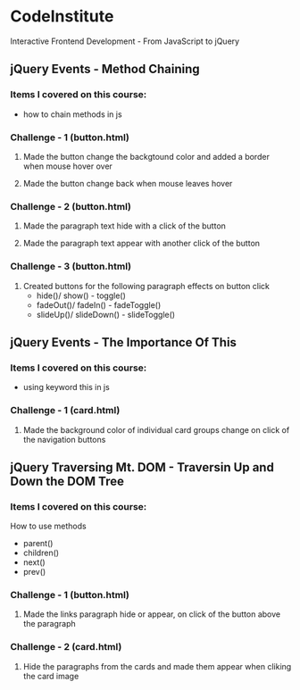 # CodeInstitute

Interactive Frontend Development - From JavaScript to jQuery

## jQuery Events - Method Chaining

### Items I covered on this course:

-   how to chain methods in js

### Challenge - 1 (button.html)

1.  Made the button change the backgtound color and added a border when mouse hover over

2. Made the button change back when mouse leaves hover

### Challenge - 2 (button.html)

1.  Made the paragraph text hide with a click of the button

2.  Made the paragraph text appear with another click of the button

### Challenge - 3 (button.html)

1.  Created buttons for the following paragraph effects on button click
    -   hide()/ show() -    toggle()
    -   fadeOut()/ fadeIn() -   fadeToggle()
    -   slideUp()/ slideDown() -    slideToggle()

## jQuery Events - The Importance Of This

### Items I covered on this course:

-   using keyword this in js

### Challenge - 1 (card.html)

1.  Made the background color of individual card groups change on click of the navigation buttons

## jQuery Traversing Mt. DOM - Traversin Up and Down the DOM Tree

### Items I covered on this course:

How to use methods
-   parent()
-   children()
-   next()
-   prev()

### Challenge - 1 (button.html)

1.  Made the links paragraph hide or appear, on click of the button above the paragraph

### Challenge - 2 (card.html)

1.  Hide the paragraphs from the cards and made them appear when cliking the card image 





